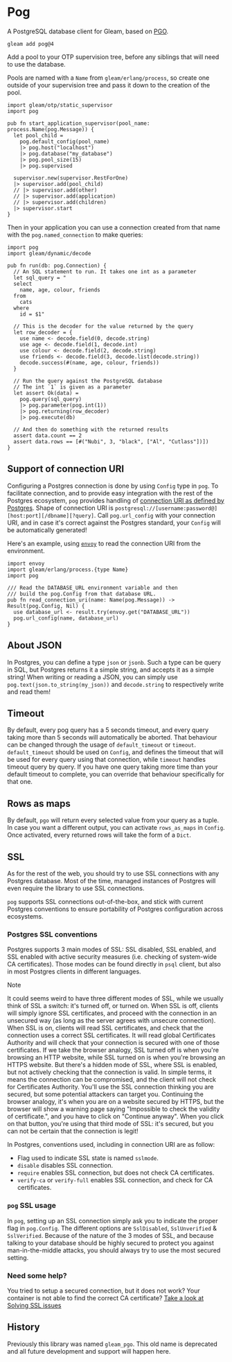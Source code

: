 # Pog

A PostgreSQL database client for Gleam, based on [PGO][erlang-pgo].

[erlang-pgo]: https://github.com/erleans/pgo

```gleam
gleam add pog@4
```

Add a pool to your OTP supervision tree, before any siblings that will need to
use the database.

Pools are named with a `Name` from `gleam/erlang/process`, so create one
outside of your supervision tree and pass it down to the creation of the pool.

```gleam
import gleam/otp/static_supervisor
import pog

pub fn start_application_supervisor(pool_name: process.Name(pog.Message)) {
  let pool_child = 
    pog.default_config(pool_name)
    |> pog.host("localhost")
    |> pog.database("my_database")
    |> pog.pool_size(15)
    |> pog.supervised

  supervisor.new(supervisor.RestForOne)
  |> supervisor.add(pool_child)
  // |> supervisor.add(other)
  // |> supervisor.add(application)
  // |> supervisor.add(children)
  |> supervisor.start
}
```

Then in your application you can use a connection created from that name with
the `pog.named_connection` to make queries:

```gleam
import pog
import gleam/dynamic/decode

pub fn run(db: pog.Connection) {
  // An SQL statement to run. It takes one int as a parameter
  let sql_query = "
  select
    name, age, colour, friends
  from
    cats
  where
    id = $1"

  // This is the decoder for the value returned by the query
  let row_decoder = {
    use name <- decode.field(0, decode.string)
    use age <- decode.field(1, decode.int)
    use colour <- decode.field(2, decode.string)
    use friends <- decode.field(3, decode.list(decode.string))
    decode.success(#(name, age, colour, friends))
  }

  // Run the query against the PostgreSQL database
  // The int `1` is given as a parameter
  let assert Ok(data) =
    pog.query(sql_query)
    |> pog.parameter(pog.int(1))
    |> pog.returning(row_decoder)
    |> pog.execute(db)

  // And then do something with the returned results
  assert data.count == 2
  assert data.rows == [#("Nubi", 3, "black", ["Al", "Cutlass"])])
}
```

## Support of connection URI

Configuring a Postgres connection is done by using `Config` type in `pog`.
To facilitate connection, and to provide easy integration with the rest of the
Postgres ecosystem, `pog` provides handling of
[connection URI as defined by Postgres](https://www.postgresql.org/docs/current/libpq-connect.html#LIBPQ-CONNSTRING-URIS).
Shape of connection URI is `postgresql://[username:password@][host:port][/dbname][?query]`.
Call `pog.url_config` with your connection URI, and in case it's correct
against the Postgres standard, your `Config` will be automatically generated!

Here's an example, using [`envoy`](https://github.com/lpil/envoy) to read the
connection URI from the environment.

```gleam
import envoy
import gleam/erlang/process.{type Name}
import pog

/// Read the DATABASE_URL environment variable and then
/// build the pog.Config from that database URL.
pub fn read_connection_uri(name: Name(pog.Message)) -> Result(pog.Config, Nil) {
  use database_url <- result.try(envoy.get("DATABASE_URL"))
  pog.url_config(name, database_url)
}
```

## About JSON

In Postgres, you can define a type `json` or `jsonb`. Such a type can be query
in SQL, but Postgres returns it a simple string, and accepts it as a simple string!
When writing or reading a JSON, you can simply use
`pog.text(json.to_string(my_json))` and `decode.string` to respectively write
and read them!

## Timeout

By default, every pog query has a 5 seconds timeout, and every query taking more
than 5 seconds will automatically be aborted. That behaviour can be changed
through the usage of `default_timeout` or `timeout`. `default_timeout` should be
used on `Config`, and defines the timeout that will be used for every query
using that connection, while `timeout` handles timeout query by query. If you have
one query taking more time than your default timeout to complete, you can override
that behaviour specifically for that one.

## Rows as maps

By default, `pgo` will return every selected value from your query as a tuple.
In case you want a different output, you can activate `rows_as_maps` in `Config`.
Once activated, every returned rows will take the form of a `Dict`.

## SSL

As for the rest of the web, you should try to use SSL connections with any
Postgres database. Most of the time, managed instances of Postgres will even
require the library to use SSL connections.

`pog` supports SSL connections out-of-the-box, and stick with current Postgres
conventions to ensure portability of Postgres configuration across ecosystems.

### Postgres SSL conventions

Postgres supports 3 main modes of SSL: SSL disabled, SSL enabled, and SSL
enabled with active security measures (i.e. checking of system-wide CA
certificates). Those modes can be found directly in `psql` client, but also in
most Postgres clients in different languages.

> [!NOTE]
> It could seems weird to have three different modes of SSL, while we usually
> think of SSL a switch: it's turned off, or turned on. When SSL is off, clients
> will simply ignore SSL certificates, and proceed with the connection in an
> unsecured way (as long as the server agrees with unsecure connection). When
> SSL is on, clients will read SSL certificates, and check that the connection
> uses a correct SSL certificates. It will read global Certificates Authority
> and will check that your connection is secured with one of those certificates.
> If we take the browser analogy, SSL turned off is when you're browsing an HTTP
> website, while SSL turned on is when you're browsing an HTTPS website.
> But there's a hidden mode of SSL, where SSL is enabled, but not actively
> checking that the connection is valid. In simple terms, it means the connection
> can be compromised, and the client will not check for Certificates Authority.
> You'll use the SSL connection thinking you are secured, but some potential
> attackers can target you. Continuing the browser analogy, it's when you are
> on a website secured by HTTPS, but the browser will show a warning page saying
> "Impossible to check the validity of certificate.", and you have to click on
> "Continue anyway". When you click on that button, you're using that third mode
> of SSL: it's secured, but you can not be certain that the connection is legit!

In Postgres, conventions used, including in connection URI are as follow:

- Flag used to indicate SSL state is named `sslmode`.
- `disable` disables SSL connection.
- `require` enables SSL connection, but does not check CA certificates.
- `verify-ca` or `verify-full` enables SSL connection, and check for CA certificates.

### `pog` SSL usage

In `pog`, setting up an SSL connection simply ask you to indicate the proper flag
in `pog.Config`. The different options are `SslDisabled`, `SslUnverified` &
`SslVerified`. Because of the nature of the 3 modes of SSL, and because talking
to your database should be highly secured to protect you against man-in-the-middle
attacks, you should always try to use the most secured setting.

### Need some help?

You tried to setup a secured connection, but it does not work? Your container
is not able to find the correct CA certificate?
[Take a look at Solving SSL issues](https://hexdocs.pm/pog/docs/solving-ssl-issues.html)

## History

Previously this library was named `gleam_pgo`. This old name is deprecated and
all future development and support will happen here.
